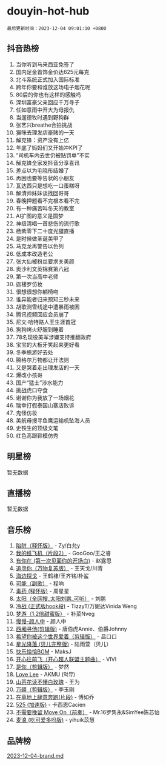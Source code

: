 # douyin-hot-hub

`最后更新时间：2023-12-04 09:01:10 +0800`

## 抖音热榜

1. 当你听到马来西亚免签了
1. 国内足金首饰金价达625元每克
1. 北斗系统正式加入国际标准
1. 跨年你要和谁放这场电子烟花呢
1. 80后的你也有这样的感触吗
1. 深圳富豪父亲回应千万寻子
1. 任如意雨中开大为母报仇
1. 当遛德牧时遇到野狗群
1. 张艺兴breathe合拍挑战
1. 猫咪去理发店豪赌的一天
1. 解克锋：资产没有上亿
1. 年底了妈妈们又开始冲KPI了
1. “司机车内去世仍被贴罚单”不实
1. 解克锋全家发抖音分享喜讯
1. 差点以为毛晓彤结婚了
1. 再困也要等告状的小朋友
1. 瓦达西只是想吃一口蛋糕呀
1. 解清帅妹妹谈找回哥哥
1. 春晚押题看不完根本看不完
1. 有一种痛苦叫冬天的教室
1. AI扩图的意义是圆梦
1. 神级清唱一首悲伤的流行歌
1. 杨紫零下二十度光腿直播
1. 是时候做圣诞美甲了
1. 马克龙再警告以色列
1. 低成本改造老公
1. 张大仙被粉丝要求关美颜
1. 奥沙利文英锦赛第八冠
1. 第一次当高中老师
1. 迦楼罗仿妆
1. 很想很想你躺椅吻
1. 谁异能者归来预知三秒未来
1. 胡歌测雪线途中遭暴雨被困
1. 腾讯视频回应会员崩了
1. 尼文·哈特路人王生涯首冠
1. 狗狗烤火舒服到睡着
1. 78名现役美军涉嫌支持推翻政府
1. 宝宝的大板牙笑起来更好看
1. 冬季旅游好去处
1. 腾格尔万物都让开法则
1. 又是哭着走出理发店的一天
1. 爆改小孩哥
1. 国产“猛士”涉水能力
1. 挑战虎口夺食
1. 谢谢你为我放了一场烟花
1. 瑞幸打假泰国山寨店败诉
1. 鬼怪仿妆
1. 美航母搜寻鱼鹰运输机坠海人员
1. 史铁生的顶级文笔
1. 红色高跟鞋模仿秀

## 明星榜

暂无数据

## 直播榜

暂无数据

## 音乐榜

1. [陷阱（释怀版）](https://sf3-cdn-tos.douyinstatic.com/obj/tos-cn-ve-2774/oE8C21LeZrzKLDFfQYgMzx4GAIHageG5IzayY7) - Zy/白允y
1. [我的纸飞机（片段2）](https://sf3-cdn-tos.douyinstatic.com/obj/tos-cn-ve-2774/oM2ZrKcg2CD5AeRB2gkeXOFB1IxAGJdZPazYHf) - GooGoo/王之睿
1. [有你在 (第一次见面你的开场白)](https://sf3-cdn-tos.douyinstatic.com/obj/tos-cn-ve-2774/oAthrQ3ClJBfI57uBoFEgNDYtNCZ0TSYQQfxQ0) - 赵露思
1. [追寻你（万物复苏版）](https://sf6-cdn-tos.douyinstatic.com/obj/tos-cn-ve-2774/oYeAZJsbjIDit9APmBg8u6uDUQnHmoCf3gbo74) - 王天戈/川青
1. [海边探戈](https://sf3-cdn-tos.douyinstatic.com/obj/tos-cn-ve-2774/os9gE0VQCGqt6VQkZDyBBYvfSDY0QFe3vVmubn) - 王鹤棣/王齐铭/朴鲨
1. [可能（副歌）](https://sf3-cdn-tos.douyinstatic.com/obj/tos-cn-ve-2774/cde1731888894259b333569393c2fb51) - 程响
1. [毒药 (释怀版)](https://sf6-cdn-tos.douyinstatic.com/obj/tos-cn-ve-2774/oYILMEAzspdZBIzy4frJNB8ZHPHWAhiwowd4Ad) - 周星星
1. [太阳（全网搜_太阳刘鹏_可听）](https://sf6-cdn-tos.douyinstatic.com/obj/tos-cn-ve-2774/ogWbyIQnlBFImVbeDocRdCIYtBHlbJXgfZMvgz) - 刘鹏
1. [冷战 (正式版hook段)](https://sf3-cdn-tos.douyinstatic.com/obj/tos-cn-ve-2774/oMuEoiBasWApEMVDgNiI8VAByNmwo5J0pyf8Yx) - TizzyT/万妮达Vinida Weng
1. [梦游（1.2倍甜蜜版）](https://sf3-cdn-tos.douyinstatic.com/obj/tos-cn-ve-2774/o4gyAUm8hwufoEABmwVIiQtHsFuGzAEEWtNMzo) - 补菜Nveg
1. [慢慢-颜人中](https://sf3-cdn-tos.douyinstatic.com/obj/tos-cn-ve-2774/ocjHNfBXdBxQNC8ZGAeoLMFTUgtBg8bkExunDC) - 颜人中
1. [西厢寻他(剪辑版)](https://sf3-cdn-tos.douyinstatic.com/obj/tos-cn-ve-2774/oUsAVfAQKlRNxEv5qxvIB8o5qmIWUcXbzJKJhw) - 唐伯虎Annie、伯爵Johnny
1. [希望你被这个世界爱着（剪辑版）](https://sf6-cdn-tos.douyinstatic.com/obj/tos-cn-ve-2774/oo4H3BfEygN7l7bQaMBOZHCQ1eI4FqtED5skQ2) - 吕口口
1. [星光降落 (贝儿完整版)](https://sf6-cdn-tos.douyinstatic.com/obj/tos-cn-ve-2774/okwB9hAwyAtsFFkFBzAX1hOOfQuIoMNs0W2Mwr) - 陆雨萱（贝儿）
1. [快乐恰恰BGM](https://sf6-cdn-tos.douyinstatic.com/obj/tos-cn-ve-2774/07b173ca7d2f40f3ba0b97ac7fa3a44a) - MaksJ
1. [开心往前飞（开心超人联盟主题曲）](https://sf6-cdn-tos.douyinstatic.com/obj/tos-cn-ve-2774/9d8fb7c82cf1421fb93a9fe925275e0a) - VIVI
1. [是你（剪辑版）](https://sf6-cdn-tos.douyinstatic.com/obj/tos-cn-ve-2774/46019dae783c4c969944217fe1cfafc4) - 梦然
1. [Love Lee](https://sf6-cdn-tos.douyinstatic.com/obj/tos-cn-ve-2774/o05GbkJGbCBTdDnMtB0fwOYgkeZp23vrWQDQBS) - AKMU (악뮤)
1. [山茶花读不懂白玫瑰](https://sf6-cdn-tos.douyinstatic.com/obj/tos-cn-ve-2774/osfn8B7DktrRHEPJgPCfDbw7QDQEkwC16BxZg9) - 王为
1. [万疆（剪辑版）](https://sf3-cdn-tos.douyinstatic.com/obj/tos-cn-ve-2774/ooG7oVgFlDTelKCjCsTTobQvbdtj1BBQXnfZd8) - 李玉刚
1. [在草地上肆意奔跑(片段)](https://sf6-cdn-tos.douyinstatic.com/obj/tos-cn-ve-2774/8831d494742f45dabdfa8adb8b817259) - 傅如乔
1. [525 (加速版)](https://sf6-cdn-tos.douyinstatic.com/obj/tos-cn-ve-2774/oIfKCtqfDyP8Vc9FpAPgWMyezT6LnDT1abRwGg) - 卡西恩Cacien
1. [不需要挽留 Move On（前奏）](https://sf6-cdn-tos.douyinstatic.com/obj/tos-cn-ve-2774/ooCBhgCCkF4nExzQL9WZSUbitfA8IsDkgQIYhe) - Mr.16罗隽永&SimYee陈芯怡
1. [麦浪 (吃可爱多吗版)](https://sf3-cdn-tos.douyinstatic.com/obj/tos-cn-ve-2774/fb2bf2aaa2854aaa8ec0fcfabbee4bd8) - yihuik苡慧

## 品牌榜

[2023-12-04-brand.md](2023-12-04-brand.md)
